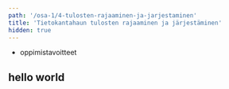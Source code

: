 ```yaml
---
path: '/osa-1/4-tulosten-rajaaminen-ja-jarjestaminen'
title: 'Tietokantahaun tulosten rajaaminen ja järjestäminen'
hidden: true
---
```



<text-box variant='learningObjectives' name='Oppimistavoitteet'>

- oppimistavoitteet

</text-box>

## hello world
